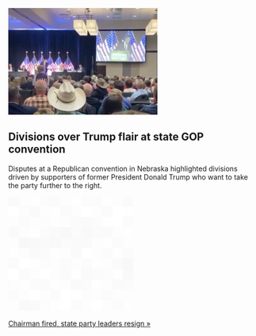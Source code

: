 
![Divisions over Trump flair at state GOP convention](./20220711055853.png)
## Divisions over Trump flair at state GOP convention

Disputes at a Republican convention in Nebraska highlighted divisions driven by supporters of former President Donald Trump who want to take the party further to the right.

![pic](../square_bg.png)

[Chairman fired, state party leaders resign »](https://www.yahoo.com/news/nebraska-republicans-fire-chairman-tumultuous-181311713.html)

